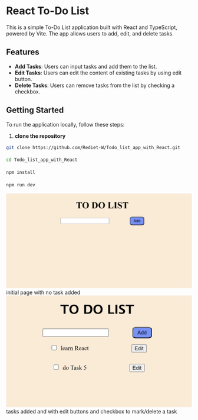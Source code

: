 # React To-Do List

This is a simple To-Do List application built with React and TypeScript, powered by Vite. The app allows users to add, edit, and delete tasks.

## Features

- **Add Tasks**: Users can input tasks and add them to the list.
- **Edit Tasks**: Users can edit the content of existing tasks by using edit button.
- **Delete Tasks**: Users can remove tasks from the list by checking a checkbox.

## Getting Started

To run the application locally, follow these steps:

1. **clone the repository**
```bash 
git clone https://github.com/Rediet-W/Todo_list_app_with_React.git

cd Todo_list_app_with_React

npm install

npm run dev
```


![Screenshot](images/image1.png)
initial page with no task added
![Screenshot](images/image3.png)
tasks added and with edit buttons and checkbox to mark/delete a task
